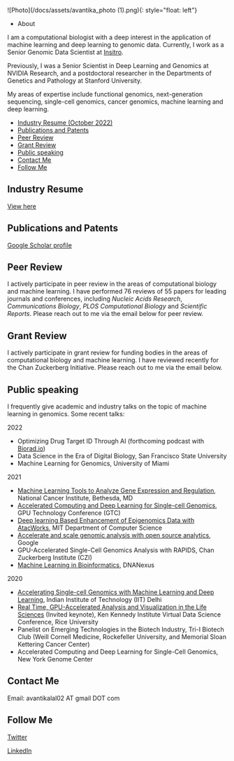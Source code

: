 ![Photo](/docs/assets/avantika_photo (1).png){: style="float: left"}

- About

I am a computational biologist with a deep interest in the application of machine learning and deep learning to genomic data. Currently, I work as a Senior Genomic Data Scientist at [Insitro](https://insitro.com).

Previously, I was a Senior Scientist in Deep Learning and Genomics at NVIDIA Research, and a postdoctoral researcher in the Departments of Genetics and Pathology at Stanford University.

My areas of expertise include functional genomics, next-generation sequencing, single-cell genomics, cancer genomics, machine learning and deep learning.

- [Industry Resume (October 2022)](https://docs.google.com/document/d/1oLhoU6DYCuCPgKcXjuDB8sWhUXVTxT-DFwnY9bSI9WE/edit?usp=sharing)
- [Publications and Patents](#publications-and-patents)
- [Peer Review](#peer-review)
- [Grant Review](#grant-review)
- [Public speaking](#public-speaking)
- [Contact Me](#contact-me)
- [Follow Me](#follow-me)

## Industry Resume
<a href="https://docs.google.com/document/d/1oLhoU6DYCuCPgKcXjuDB8sWhUXVTxT-DFwnY9bSI9WE/edit?usp=sharing">View here</a>

## Publications and Patents
<a href="https://scholar.google.com/citations?user=CLgOCOAAAAAJ">Google Scholar profile</a>

## Peer Review
I actively participate in peer review in the areas of computational biology and machine learning. I have performed 76 reviews of 55 papers for leading journals and conferences, including <i>Nucleic Acids Research</i>, <i>Communications Biology</i>, <i>PLOS Computational Biology</i> and <i>Scientific Reports</i>. Please reach out to me via the email below for peer review.

## Grant Review
I actively participate in grant review for funding bodies in the areas of computational biology and machine learning. I have reviewed recently for the Chan Zuckerberg Initiative. Please reach out to me via the email below.

## Public speaking
I frequently give academic and industry talks on the topic of machine learning in genomics. Some recent talks:

2022

- Optimizing Drug Target ID Through AI (forthcoming podcast with [Biorad.io](https://biorad.io/))
- Data Science in the Era of Digital Biology, San Francisco State University
- Machine Learning for Genomics, University of Miami

2021

- [Machine Learning Tools to Analyze Gene Expression and Regulation](https://btep.ccr.cancer.gov/wp-content/uploads/BTEP-AI-Seminar-Series-3-2021-07-15-13-00-58.mp4?_=3), National Cancer Institute, Bethesda, MD
- [Accelerated Computing and Deep Learning for Single-cell Genomics](https://on-demand-gtc.gputechconf.com/gtcnew/sessionview.php?sessionName=dc91274-accelerating+genomics+with+deep+learning), GPU Technology Conference (GTC)
- [Deep learning Based Enhancement of Epigenomics Data with AtacWorks](https://www.youtube.com/watch?v=5usrA2yWQjw), MIT Department of Computer Science
- [Accelerate and scale genomic analysis with open source analytics](https://cloudonair.withgoogle.com/events/genomic-analysis), Google 
- GPU-Accelerated Single-Cell Genomics Analysis with RAPIDS, Chan Zuckerberg Institute (CZI)
- [Machine Learning in Bioinformatics](https://www.dnanexus.com/webinar-ml-in-biomedical-research), DNANexus

2020

- [Accelerating Single-cell Genomics with Machine Learning and Deep Learning](https://www.youtube.com/watch?v=1_OIXRU71gs), Indian Institute of Technology (IIT) Delhi
- [Real Time, GPU-Accelerated Analysis and Visualization in the Life Sciences](https://www.youtube.com/watch?v=pIAgJW3KYXM) (Invited keynote), Ken Kennedy Institute Virtual Data Science Conference, Rice University
- Panelist on Emerging Technologies in the Biotech Industry, Tri-I Biotech Club (Weill Cornell Medicine, Rockefeller University, and Memorial Sloan Kettering Cancer Center)
- Accelerated Computing and Deep Learning for Single-Cell Genomics, New York Genome Center

## Contact Me
Email: avantikalal02 AT gmail DOT com

## Follow Me
<a href="https://twitter.com/lal_avantika">Twitter</a>

<a href="https://www.linkedin.com/in/avantikalal/">LinkedIn</a>


